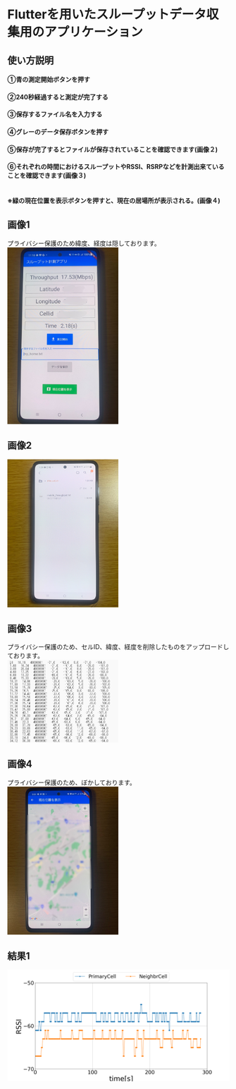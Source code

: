 # Flutterを用いたスループットデータ収集用のアプリケーション
## 使い方説明
#### ①青の測定開始ボタンを押す<br>
#### ②240秒経過すると測定が完了する<br>
#### ③保存するファイル名を入力する<br>
#### ④グレーのデータ保存ボタンを押す<br>
#### ⑤保存が完了するとファイルが保存されていることを確認できます(画像２)<br>
#### ⑥それぞれの時間におけるスループットやRSSI、RSRPなどを計測出来ていることを確認できます(画像３)<br><br>
#### ※緑の現在位置を表示ボタンを押すと、現在の居場所が表示される。(画像４)<br>
## 画像1
プライバシー保護のため緯度、経度は隠しております。<br>
<img src="https://github.com/sanoyuuto/sano_flutter_app/blob/master/screen1.jpg" width="50%" /><br>

## 画像2
<img src="https://github.com/sanoyuuto/sano_flutter_app/blob/master/screen2.jpg" width="50%" /><br>

## 画像3
プライバシー保護のため、セルID、緯度、経度を削除したものをアップロードしております。<br>
<img src="https://github.com/sanoyuuto/sano_flutter_app/blob/master/data1.png" width="50%" />

## 画像4
プライバシー保護のため、ぼかしております。<br>
<img src="https://github.com/sanoyuuto/sano_flutter_app/blob/master/screen4.jpg" width="50%" />

## 結果1
<img src=https://github.com/sanoyuuto/sano_flutter_app/blob/master/Neighbor_RSSI.png />
